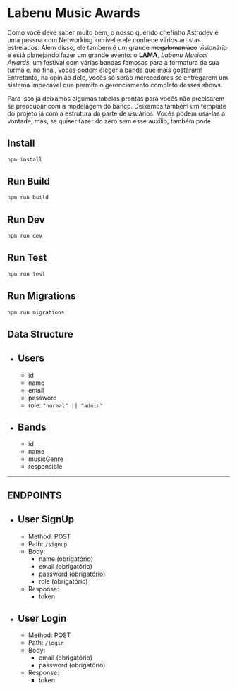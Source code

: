# Labenu Music Awards
Como você deve saber muito bem, o nosso querido chefinho Astrodev é uma pessoa com Networking incrível e ele conhece vários artistas estrelados. Além disso, ele também é um grande ~~megalomaníaco~~ visionário e está planejando fazer um grande evento: o **LAMA**, *Labenu Musical Awards*, um festival  com várias bandas famosas para a formatura da sua turma e, no final, vocês podem eleger a banda que mais gostaram! Entretanto, na opinião dele, vocês só serão merecedores se entregarem um sistema impecável que permita o gerenciamento completo desses shows.

Para isso já deixamos algumas tabelas prontas para vocês não precisarem se preocupar com a modelagem do banco. Deixamos também um template do projeto já com a estrutura da parte de usuários. Vocês podem usá-las a vontade, mas, se quiser fazer do zero sem esse auxílio, também pode.

## Install

```sh
npm install
```

## Run Build

```sh
npm run build
```

## Run Dev

```sh
npm run dev
```

## Run Test

```sh
npm run test
```

## Run Migrations

```sh
npm run migrations
```

## Data Structure  
  
* ## Users
  * id
  * name
  * email
  * password
  * role: `"normal" || "admin"`

* ## Bands
  * id
  * name
  * musicGenre
  * responsible
   
---

## ENDPOINTS 

* ## User SignUp
  * Method: POST
  * Path: `/signup`
  * Body:
    * name (obrigatório)
    * email (obrigatório)
    * password (obrigatório)
    * role (obrigatório)
  * Response:
    * token

* ## User Login
  * Method: POST
  * Path: `/login`
  * Body:
    * email (obrigatório)
    * password (obrigatório)
  * Response:
    * token

<!-- * ## Create post
  * Method: POST
  * Path: `/post`
  * headers:
    * authorization: token
  * Body:
    * picture (obrigatório)
    * creationDate (obrigatório)
    * type: `"normal" || "evento"` (obrigatório)


* ## Get post by id
  * Method: GET
  * Path: `/post/:id`
  * Response: (return an error if nothing is found)
    * id
    * picture
    * description
    * creationDate (formato `DD-MM-YYYY`)
    * type
    * userId -->
